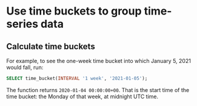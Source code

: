 # Use time buckets to group time-series data

## Calculate time buckets
For example, to see the one-week time bucket into which January 5, 2021 would
fall, run:
```sql
SELECT time_bucket(INTERVAL '1 week', '2021-01-05');
```

The function returns `2020-01-04 00:00:00+00`. That is the start time of the
time bucket: the Monday of that week, at midnight UTC time.
